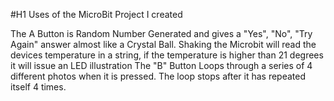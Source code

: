 #H1 Uses of the MicroBit Project I created
 <p>The A Button is Random Number Generated and gives a "Yes", "No", "Try Again" answer almost like a Crystal Ball.
Shaking the Microbit will read the devices temperature in a string, if the temperature is higher than 21 degrees it will issue an LED illustration
The "B" Button Loops through a series of 4 different photos when it is pressed. The loop stops after it has repeated itself 4 times. </p>
